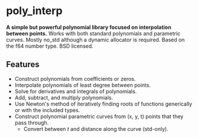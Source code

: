 # poly_interp

**A simple but powerful polynomial library focused on interpolation between points.** Works with both standard polynomials and parametric curves. Mostly no_std although a dynamic allocator is required. Based on the f64 number type. BSD licensed.

## Features
- Construct polynomials from coefficients or zeros.
- Interpolate polynomials of least degree between points.
- Solve for derivatives and integrals of polynomials.
- Add, subtract, and multiply polynomials.
- Use Newton's method of iteratively finding roots of functions generically or with the included types.
- Construct polynomial parametric curves from (x, y, t) points that they pass through.
  - Convert between *t* and distance along the curve (std-only).
